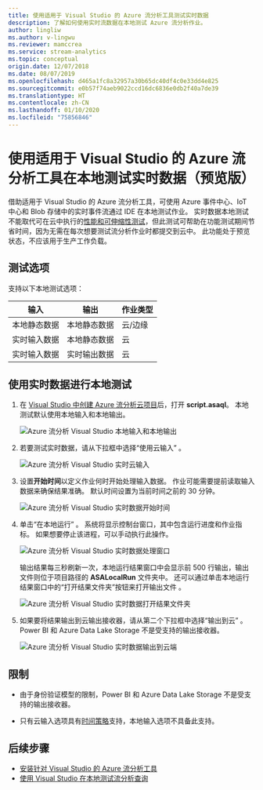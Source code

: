 ```yaml
---
title: 使用适用于 Visual Studio 的 Azure 流分析工具测试实时数据
description: 了解如何使用实时流数据在本地测试 Azure 流分析作业。
author: lingliw
ms.author: v-lingwu
ms.reviewer: mamccrea
ms.service: stream-analytics
ms.topic: conceptual
origin.date: 12/07/2018
ms.date: 08/07/2019
ms.openlocfilehash: d465a1fc8a32957a30b65dc40df4c0e33dd4e825
ms.sourcegitcommit: e0b57f74aeb9022ccd16dc6836e0db2f40a7de39
ms.translationtype: HT
ms.contentlocale: zh-CN
ms.lasthandoff: 01/10/2020
ms.locfileid: "75856846"
---
```

# <a name="test-live-data-locally-using-azure-stream-analytics-tools-for-visual-studio-preview"></a>使用适用于 Visual Studio 的 Azure 流分析工具在本地测试实时数据（预览版）

借助适用于 Visual Studio 的 Azure 流分析工具，可使用 Azure 事件中心、IoT 中心和 Blob 存储中的实时事件流通过 IDE 在本地测试作业。 实时数据本地测试不能取代可在云中执行的[性能和可伸缩性测试](stream-analytics-streaming-unit-consumption.md)，但此测试可帮助在功能测试期间节省时间，因为无需在每次想要测试流分析作业时都提交到云中。 此功能处于预览状态，不应该用于生产工作负载。

## <a name="testing-options"></a>测试选项

支持以下本地测试选项：

|**输入**  |**输出**  |**作业类型**  |
|---------|---------|---------|
|本地静态数据   |  本地静态数据   |   云/边缘 |
|实时输入数据   |  本地静态数据   |   云 |
|实时输入数据   |  实时输出数据   |   云 |

## <a name="local-testing-with-live-data"></a>使用实时数据进行本地测试

1. 在 [Visual Studio 中创建 Azure 流分析云项目](stream-analytics-quick-create-vs.md)后，打开 **script.asaql**。 本地测试默认使用本地输入和本地输出。

   ![Azure 流分析 Visual Studio 本地输入和本地输出](./media/stream-analytics-live-data-local-testing/stream-analytics-local-testing-local-input-output.png)

2. 若要测试实时数据，请从下拉框中选择“使用云输入”  。

   ![Azure 流分析 Visual Studio 实时云输入](./media/stream-analytics-live-data-local-testing/stream-analytics-local-testing-cloud-input.png)


3. 设置**开始时间**以定义作业何时开始处理输入数据。 作业可能需要提前读取输入数据来确保结果准确。 默认时间设置为当前时间之前的 30 分钟。

   ![Azure 流分析 Visual Studio 实时数据开始时间](./media/stream-analytics-live-data-local-testing/stream-analytics-local-testing-cloud-input-start-time.png)

4. 单击“在本地运行”  。 系统将显示控制台窗口，其中包含运行进度和作业指标。 如果想要停止该进程，可以手动执行此操作。 

   ![Azure 流分析 Visual Studio 实时数据处理窗口](./media/stream-analytics-live-data-local-testing/stream-analytics-local-testing-cloud-input-process-window.png)

   输出结果每三秒刷新一次，本地运行结果窗口中会显示前 500 行输出，输出文件则位于项目路径的 **ASALocalRun** 文件夹中。 还可以通过单击本地运行结果窗口中的“打开结果文件夹”按钮来打开输出文件  。

   ![Azure 流分析 Visual Studio 实时数据打开结果文件夹](./media/stream-analytics-live-data-local-testing/stream-analytics-local-testing-cloud-input-open-results-folder.png)

5. 如果要将结果输出到云输出接收器，请从第二个下拉框中选择“输出到云”  。 Power BI 和 Azure Data Lake Storage 不是受支持的输出接收器。

   ![Azure 流分析 Visual Studio 实时数据输出到云端](./media/stream-analytics-live-data-local-testing/stream-analytics-local-testing-cloud-output.png)
 
## <a name="limitations"></a>限制

* 由于身份验证模型的限制，Power BI 和 Azure Data Lake Storage 不是受支持的输出接收器。

* 只有云输入选项具有[时间策略](stream-analytics-out-of-order-and-late-events.md)支持，本地输入选项不具备此支持。

## <a name="next-steps"></a>后续步骤


* [安装针对 Visual Studio 的 Azure 流分析工具](stream-analytics-tools-for-visual-studio-install.md)
* [使用 Visual Studio 在本地测试流分析查询](stream-analytics-vs-tools-local-run.md)
